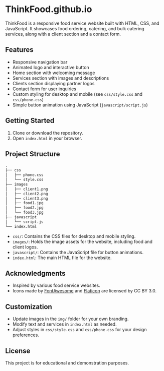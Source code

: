 # ThinkFood.github.io

ThinkFood is a responsive food service website built with HTML, CSS, and JavaScript. It showcases food ordering, catering, and bulk catering services, along with a client section and a contact form.

## Features

- Responsive navigation bar
- Animated logo and interactive button
- Home section with welcoming message
- Services section with images and descriptions
- Clients section displaying partner logos
- Contact form for user inquiries
- Custom styling for desktop and mobile (see `css/style.css` and `css/phone.css`)
- Simple button animation using JavaScript (`javascript/script.js`)

## Getting Started

1. Clone or download the repository.
2. Open `index.html` in your browser.

## Project Structure

```markdown
.
├── css
│   ├── phone.css
│   └── style.css
├── images
│   ├── client1.png
│   ├── client2.png
│   ├── client3.png
│   ├── food1.jpg
│   ├── food2.jpg
│   └── food3.jpg
├── javascript
│   └── script.js
└── index.html
```

- `css/`: Contains the CSS files for desktop and mobile styling.
- `images/`: Holds the image assets for the website, including food and client logos.
- `javascript/`: Contains the JavaScript file for button animations.
- `index.html`: The main HTML file for the website.

## Acknowledgments

- Inspired by various food service websites.
- Icons made by [FontAwesome](https://fontawesome.com) and [Flaticon](https://www.flaticon.com) are licensed by CC BY 3.0.


## Customization

- Update images in the `img/` folder for your own branding.
- Modify text and services in `index.html` as needed.
- Adjust styles in `css/style.css` and `css/phone.css` for your design preferences.

## License

This project is for educational and demonstration purposes.